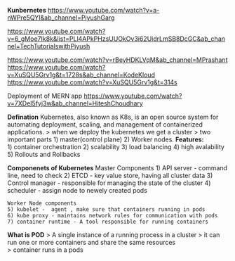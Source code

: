 **Kunbernetes**
https://www.youtube.com/watch?v=a-nWPre5QYI&ab_channel=PiyushGarg

https://www.youtube.com/watch?v=6_gMoe7Ik8k&list=PLl4APkPHzsUUOkOv3i62UidrLmSB8DcGC&ab_channel=TechTutorialswithPiyush

https://www.youtube.com/watch?v=rBeyHDKLVqM&ab_channel=MPrashant
https://www.youtube.com/watch?v=XuSQU5Grv1g&t=1728s&ab_channel=KodeKloud
https://www.youtube.com/watch?v=XuSQU5Grv1g&t=314s

Deployment of MERN app
https://www.youtube.com/watch?v=7XDeI5fyj3w&ab_channel=HiteshChoudhary

**Defination**
Kubernetes, also known as K8s, is an open source system for automating deployment, scaling, and management of containerized applications.
    > when we deploy the kubernetes we get a cluster
    > two important parts
        1) master(control plane)
        2) Worker nodes.
    **Features:**  
        1) container orchestration
        2) scalability
        3) load balancing
        4) high avalability
        5) Rollouts and Rollbacks 


**Componenets of Kubernetes** 
    Master Components
    1) API server - command line, need to check 
    2) ETCD -  key value store, having all cluster data
    3) Control manager - responsible for managing the state of the cluster
    4) scheduler -  assign node to newely created pods

    Worker Node components
    5) kubelet -  agent , make sure that containers running in pods
    6) kube proxy - maintains network rules for communication with pods
    7) container runtime - A tool responsible for running containers

**What is POD** 
    > A single instance of a running process in a cluster
    > it can run one or more containers and share the same resources  
    > container runs in a pods    